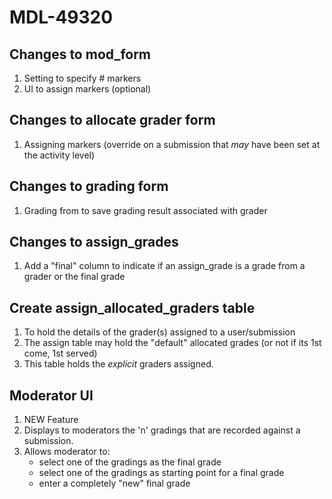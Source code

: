 # MDL-49320

## Changes to mod_form
1. Setting to specify # markers
2. UI to assign markers (optional)

## Changes to allocate grader form
1. Assigning markers (override on a submission that _may_ have been set at the activity level)

## Changes to grading form
1. Grading from to save grading result associated with grader

## Changes to assign_grades
1. Add a "final" column to indicate if an assign_grade is a grade from a grader or the final grade 

## Create assign_allocated_graders table
1. To hold the details of the grader(s) assigned to a user/submission
2. The assign table may hold the "default" allocated grades (or not if its 1st come, 1st served)
3. This table holds the *explicit* graders assigned.

## Moderator UI
1. NEW Feature
2. Displays to moderators the 'n' gradings that are recorded against a submission.
3. Allows moderator to:
    * select one of the gradings as the final grade
    * select one of the gradings as starting point for a final grade 
    * enter a completely "new" final grade

